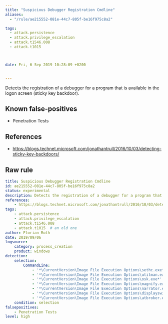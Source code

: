 ```yaml
---
title: "Suspicious Debugger Registration Cmdline"
aliases:
  - "/rule/ae215552-081e-44c7-805f-be16f975c8a2"

tags:
  - attack.persistence
  - attack.privilege_escalation
  - attack.t1546.008
  - attack.t1015



date: Fri, 6 Sep 2019 10:28:09 +0200


---
```


Detects the registration of a debugger for a program that is available in the logon screen (sticky key backdoor).

<!--more-->


## Known false-positives

* Penetration Tests



## References

* https://blogs.technet.microsoft.com/jonathantrull/2016/10/03/detecting-sticky-key-backdoors/


## Raw rule
```yaml
title: Suspicious Debugger Registration Cmdline
id: ae215552-081e-44c7-805f-be16f975c8a2
status: experimental
description: Detects the registration of a debugger for a program that is available in the logon screen (sticky key backdoor).
references:
    - https://blogs.technet.microsoft.com/jonathantrull/2016/10/03/detecting-sticky-key-backdoors/
tags:
    - attack.persistence
    - attack.privilege_escalation
    - attack.t1546.008
    - attack.t1015  # an old one
author: Florian Roth
date: 2019/09/06
logsource:
    category: process_creation
    product: windows
detection:
    selection:
        CommandLine:
            - '*\CurrentVersion\Image File Execution Options\sethc.exe*'
            - '*\CurrentVersion\Image File Execution Options\utilman.exe*'
            - '*\CurrentVersion\Image File Execution Options\osk.exe*'
            - '*\CurrentVersion\Image File Execution Options\magnify.exe*'
            - '*\CurrentVersion\Image File Execution Options\narrator.exe*'
            - '*\CurrentVersion\Image File Execution Options\displayswitch.exe*'
            - '*\CurrentVersion\Image File Execution Options\atbroker.exe*'
    condition: selection
falsepositives:
    - Penetration Tests
level: high


```
